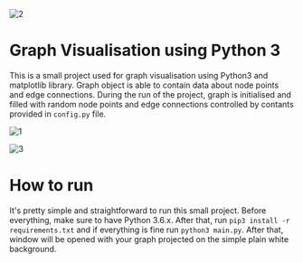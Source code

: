 ![2](./images/2.png)

# Graph Visualisation using Python 3

This is a small project used for graph visualisation using Python3 and matplotlib library. Graph object is able to contain data about node points and edge connections. During the run of the project, graph is initialised and filled with random node points and edge connections controlled by contants provided in `config.py` file. 

![1](./images/1.png)

![3](./images/3.png)

# How to run

It's pretty simple and straightforward to run this small project. Before everything, make sure to have Python 3.6.x. After that, run `pip3 install -r requirements.txt` and if everything is fine run `python3 main.py`. After that, window will be opened with your graph projected on the simple plain white background.